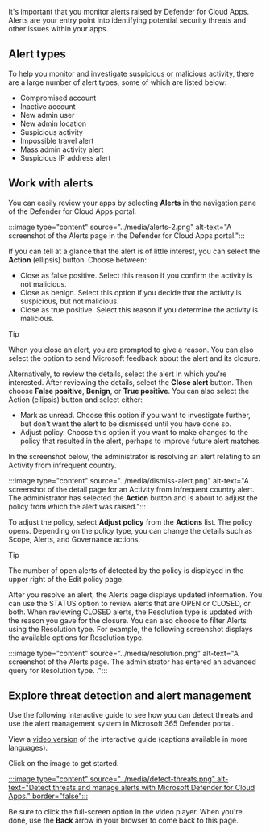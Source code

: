 It's important that you monitor alerts raised by Defender for Cloud Apps. Alerts are your entry point into identifying potential security threats and other issues within your apps.

## Alert types

To help you monitor and investigate suspicious or malicious activity, there are a large number of alert types, some of which are listed below:

- Compromised account
- Inactive account
- New admin user
- New admin location
- Suspicious activity
- Impossible travel alert 
- Mass admin activity alert
- Suspicious IP address alert

## Work with alerts

You can easily review your apps by selecting **Alerts** in the navigation pane of the Defender for Cloud Apps portal.

:::image type="content" source="../media/alerts-2.png" alt-text="A screenshot of the Alerts page in the Defender for Cloud Apps portal.":::

If you can tell at a glance that the alert is of little interest, you can select the **Action** (ellipsis) button. Choose between:

- Close as false positive. Select this reason if you confirm the activity is not malicious.
- Close as benign. Select this option if you decide that the activity is suspicious, but not malicious.
- Close as true positive. Select this reason if you determine the activity is malicious.

> [!TIP]
> When you close an alert, you are prompted to give a reason. You can also select the option to send Microsoft feedback about the alert and its closure.

Alternatively, to review the details, select the alert in which you're interested. After reviewing the details, select the **Close alert** button. Then choose **False positive**, **Benign**, or **True positive**. You can also select the Action (ellipsis) button and select either:

- Mark as unread. Choose this option if you want to investigate further, but don't want the alert to be dismissed until you have done so.
- Adjust policy. Choose this option if you want to make changes to the policy that resulted in the alert, perhaps to improve future alert matches.

In the screenshot below, the administrator is resolving an alert relating to an Activity from infrequent country.

:::image type="content" source="../media/dismiss-alert.png" alt-text="A screenshot of the detail page for an Activity from infrequent country alert. The administrator has selected the **Action** button and is about to adjust the policy from which the alert was raised.":::

To adjust the policy, select **Adjust policy** from the **Actions** list. The policy opens. Depending on the policy type, you can change the details such as Scope, Alerts, and Governance actions.

> [!TIP]
> The number of open alerts of detected by the policy is displayed in the upper right of the Edit policy page.

After you resolve an alert, the Alerts page displays updated information. You can use the STATUS option to review alerts that are OPEN or CLOSED, or both. When reviewing CLOSED alerts, the Resolution type is updated with the reason you gave for the closure. You can also choose to filter Alerts using the Resolution type. For example, the following screenshot displays the available options for Resolution type.

:::image type="content" source="../media/resolution.png" alt-text="A screenshot of the Alerts page. The administrator has entered an advanced query for Resolution type. .":::

## Explore threat detection and alert management

Use the following interactive guide to see how you can detect threats and use the alert management system in Microsoft 365 Defender portal.

View a [video version](https://www.microsoft.com/videoplayer/embed/RWJISe) of the interactive guide (captions available in more languages).

Click on the image to get started.

[:::image type="content" source="../media/detect-threats.png" alt-text="Detect threats and manage alerts with Microsoft Defender for Cloud Apps." border="false":::](https://aka.ms/DetectThreats-ManageAlerts-MCAS_InteractiveGuide)

Be sure to click the full-screen option in the video player. When you're done, use the **Back** arrow in your browser to come back to this page.
